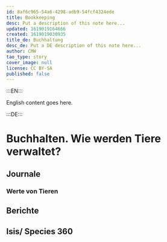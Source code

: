 ```yaml
---
id: 8af6c965-54a6-4298-adb9-54fcf4324ede
title: Bookkeeping
desc: Put a description of this note here...
updated: 1619019164666
created: 1619019030935
title_de: Buchhaltung
desc_de: Put a DE description of this note here...
author: CMW
tao_type: story
cover_image: null
license: CC BY-SA
published: false
---
```


:::EN:::

English content goes here.

:::DE:::

# Buchhalten. Wie werden Tiere verwaltet?

## Journale

### Werte von Tieren

## Berichte

## Isis/ Species 360
